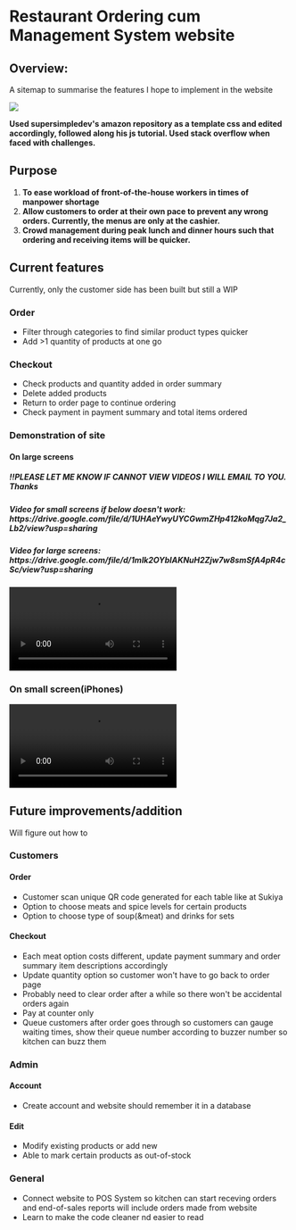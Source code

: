 # Restaurant Ordering cum Management System website

<h2>Overview:</h2>
<p>A sitemap to summarise the features I hope to implement in the website</p>
<b>
  <img src= "https://github.com/sawpykt/rest_proj/assets/167472002/a72b38cf-8ae7-4306-9736-989712fa8fcd.jpg"/>
</b>

<b> Used supersimpledev's amazon repository as a template css and edited accordingly, followed along his js tutorial. Used stack overflow when faced with challenges. </b>

<h2>Purpose</h2>

  1. <b>To ease workload of front-of-the-house workers in times of manpower shortage</b>
  2. <b>Allow customers to order at their own pace to prevent any wrong orders. Currently, the menus are only at the cashier.</b>
  3. <b>Crowd management during peak lunch and dinner hours such that ordering and receiving items will be quicker.</b>

<h2>Current features</h2>
<p>Currently, only the customer side has been built but still a WIP</p>

<h3>Order</h3>
<ul>
  <li>Filter through categories to find similar product types quicker</li>
  <li>Add >1 quantity of products at one go</li>
</ul>

<h3>Checkout</h3>
<ul>
  <li>Check products and quantity added in order summary</li>
  <li>Delete added products</li>
  <li>Return to order page to continue ordering</li>
  <li>Check payment in payment summary and total items ordered</li>
</ul>

<h3>Demonstration of site</h3>
<h4>On large screens</h4>
<h5>!!PLEASE LET ME KNOW IF CANNOT VIEW VIDEOS I WILL EMAIL TO YOU. Thanks</h5>
<h5>Video for small screens if below doesn't work: https://drive.google.com/file/d/1UHAeYwyUYCGwmZHp412koMqg7Ja2_Lb2/view?usp=sharing</h5>
<h5>Video for large screens: https://drive.google.com/file/d/1mIk2OYbIAKNuH2Zjw7w8smSfA4pR4cSc/view?usp=sharing</h5>
<b> <video src="https://github.com/sawpykt/thai_project/assets/167472002/7ee4c541-5411-4992-bcd2-a8c9e1a237e0.mp4"> </video> </b>
<h3>On small screen(iPhones)</h3>
<b> <video src="https://github.com/sawpykt/thai_project/assets/167472002/eff6bd57-ee85-494d-8829-45def726dc09.mp4"></video> </b>



<h2>Future improvements/addition</h2>
Will figure out how to

<h3>Customers</h3>
<h4>Order</h4>
<ul>
  <li>Customer scan unique QR code generated for each table like at Sukiya</li>
  <li>Option to choose meats and spice levels for certain products</li>
  <li>Option to choose type of soup(&meat) and drinks for sets</li>
</ul>

<h4>Checkout</h4>
<ul>
  <li>Each meat option costs different, update payment summary and order summary item descriptions accordingly</li>
  <li>Update quantity option so customer won't have to go back to order page</li>
  <li>Probably need to clear order after a while so there won't be accidental orders again</li>
  <li>Pay at counter only</li> 
  <li>Queue customers after order goes through so customers can gauge waiting times, show their queue number according to buzzer number so kitchen can buzz them</li>
</ul>

<h3>Admin</h3>

<h4>Account</h4>
<ul>
  <li>Create account and website should remember it in a database</li>
</ul>

<h4>Edit</h4>
<ul>
  <li>Modify existing products or add new</li>
  <li>Able to mark certain products as out-of-stock</li>
</ul>

<h3>General</h3>
<ul>
  <li>Connect website to POS System so kitchen can start receving orders and end-of-sales reports will include orders made from website</li>
  <li>Learn to make the code cleaner nd easier to read</li>
</ul>
